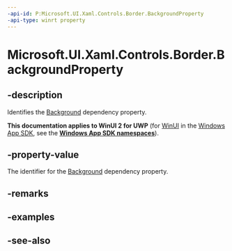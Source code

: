 ```yaml
---
-api-id: P:Microsoft.UI.Xaml.Controls.Border.BackgroundProperty
-api-type: winrt property
---
```


<!-- Property syntax
public Windows.UI.Xaml.DependencyProperty BackgroundProperty { get; }
-->

# Microsoft.UI.Xaml.Controls.Border.BackgroundProperty

## -description
Identifies the [Background](border_background.md) dependency property.

**This documentation applies to WinUI 2 for UWP** (for [WinUI](/windows/apps/winui/winui3/) in the [Windows App SDK](/windows/apps/windows-app-sdk/), see the **[Windows App SDK namespaces](/windows/windows-app-sdk/api/winrt/)**).

## -property-value
The identifier for the [Background](border_background.md) dependency property.

## -remarks

## -examples

## -see-also
